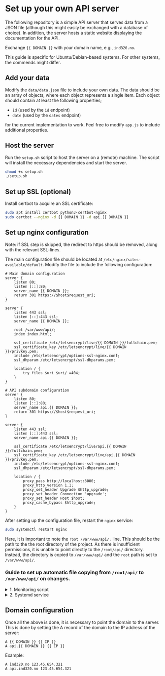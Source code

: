 # Set up your own API server

The following repository is a simple API server that serves data from a JSON file (although this might easily be exchanged with a database of choice). In addition, the server hosts a static website displaying the documentation for the API.

Exchange `{{ DOMAIN }}` with your domain name, e.g., `ind320.no`.

This guide is specific for Ubuntu/Debian-based systems. For other systems, the commends might differ.

## Add your data

Modify the `data/data.json` file to include your own data. The data should be an array of objects, where each object represents a single item. Each object should contain at least the following properties;

* `id` (used by the `id` endpoint)
* `date` (used by the `dates` endpoint)

for the current implementation to work. Feel free to modify `app.js` to include additional properties.

## Host the server

Run the `setup.sh` script to host the server on a (remote) machine. The script will install the necessary dependencies and start the server.

```bash
chmod +x setup.sh
./setup.sh
```

## Set up SSL (optional)

Install certbot to acquire an SSL certificate:

```bash
sudo apt install certbot python3-certbot-nginx
sudo certbot --nginx -d {{ DOMAIN }} -d api.{{ DOMAIN }}
```

## Set up nginx configuration

Note: if SSL step is skipped, the redirect to https should be removed, along with the relevant SSL-lines.

The main configuration file should be located at `/etc/nginx/sites-available/default`. Modify the file to include the following configuration:

```nginx
# Main domain configuration
server {
    listen 80;
    listen [::]:80;
    server_name {{ DOMAIN }};
    return 301 https://$host$request_uri;
}

server {
    listen 443 ssl;
    listen [::]:443 ssl;
    server_name {{ DOMAIN }};

    root /var/www/api/;
    index index.html;

    ssl_certificate /etc/letsencrypt/live/{{ DOMAIN }}/fullchain.pem;
    ssl_certificate_key /etc/letsencrypt/live/{{ DOMAIN }}/privkey.pem;
    include /etc/letsencrypt/options-ssl-nginx.conf;
    ssl_dhparam /etc/letsencrypt/ssl-dhparams.pem;

    location / {
        try_files $uri $uri/ =404;
    }
}

# API subdomain configuration
server {
    listen 80;
    listen [::]:80;
    server_name api.{{ DOMAIN }};
    return 301 https://$host$request_uri;
}

server {
    listen 443 ssl;
    listen [::]:443 ssl;
    server_name api.{{ DOMAIN }};

    ssl_certificate /etc/letsencrypt/live/api.{{ DOMAIN }}/fullchain.pem;
    ssl_certificate_key /etc/letsencrypt/live/api.{{ DOMAIN }}/privkey.pem;
    include /etc/letsencrypt/options-ssl-nginx.conf;
    ssl_dhparam /etc/letsencrypt/ssl-dhparams.pem;

    location / {
        proxy_pass http://localhost:3000;
        proxy_http_version 1.1;
        proxy_set_header Upgrade $http_upgrade;
        proxy_set_header Connection 'upgrade';
        proxy_set_header Host $host;
        proxy_cache_bypass $http_upgrade;
    }
}
```

After setting up the configuration file, restart the `nginx` service:

```bash
sudo systemctl restart nginx
```

Here, it is important to note the `root /var/www/api/;` line. This should be the path to the the root directory of the project. As there is insufficient permissions, it is unable to point directly to the `/root/api/` directory. Instead, the directory is copied to `/var/www/api/` and the `root` path is set to `/var/www/api/`.

### Guide to set up automatic file copying from `/root/api/` to `/var/www/api/` on changes.

<details>
  <summary>1. Monitoring script</summary>
  Create the monitoring script:

  `sudo apt-get install inotify-tools`

  `sudo vim /usr/local/bin/monitor-api.sh`

  ```sh
  #!/bin/bash

  inotifywait -m -r -e modify,create,delete /root/api/ |
  while read path action file; do
      echo "The file '$file' appeared in directory '$path' via '$action'"
      cp -r /root/api/ /var/www/
  done
  ```

  `sudo chmod +x /usr/local/bin/monitor-api.sh`
</details>

<details>
  <summary>2. Systemd service</summary>
  Create the systemd service:

  `sudo vim /etc/systemd/system/monitor-api.service`

  ```sh
  [Unit]
  Description=Monitor /root/api/ and copy to /var/www/ on changes
  After=network.target

  [Service]
  ExecStart=/usr/local/bin/monitor-api.sh
  Restart=always

  [Install]
  WantedBy=multi-user.target
  ```

  ```sh
  sudo systemctl daemon-reload
  sudo systemctl enable monitor-api.service
  sudo systemctl start monitor-api.service
  ```
</details>

## Domain configuration

Once all the above is done, it is necessary to point the domain to the server. This is done by setting the A record of the domain to the IP address of the server:

```raw
A {{ DOMAIN }} {{ IP }}
A api.{{ DOMAIN }} {{ IP }}
```

Example:

```raw
A ind320.no 123.45.654.321
A api.ind320.no 123.45.654.321
```

